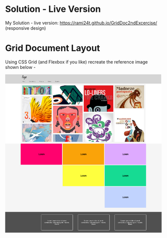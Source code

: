 # Solution - Live Version

My Solution - live version: https://rami24t.github.io/GridDoc2ndExcercise/ (responsive design)

# Grid Document Layout

Using CSS Grid (and Flexbox if you like) recreate the reference image shown below -

![Desktop](./layout_images/desktop.png "desktop version")
